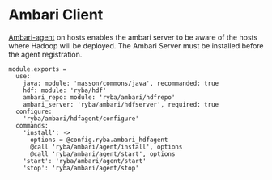 # Ambari Client

[Ambari-agent][Ambari-agent-install] on hosts enables the ambari server to be
aware of the  hosts where Hadoop will be deployed. The Ambari Server must be 
installed before the agent registration.


    module.exports =
      use:
        java: module: 'masson/commons/java', recommanded: true
        hdf: module: 'ryba/hdf'
        ambari_repo: module: 'ryba/ambari/hdfrepo'
        ambari_server: 'ryba/ambari/hdfserver', required: true
      configure:
        'ryba/ambari/hdfagent/configure'
      commands:
        'install': ->
          options = @config.ryba.ambari_hdfagent
          @call 'ryba/ambari/agent/install', options
          @call 'ryba/ambari/agent/start', options
        'start': 'ryba/ambari/agent/start'
        'stop': 'ryba/ambari/agent/stop'

[Ambari-agent-install]: https://cwiki.apache.org/confluence/display/AMBARI/Installing+ambari-agent+on+target+hosts
